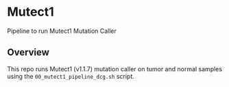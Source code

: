 # Mutect1
Pipeline to run Mutect1 Mutation Caller

## Overview
This repo runs Mutect1 (v1.1.7) mutation caller on tumor and normal samples using the ```00_mutect1_pipeline_dcg.sh``` script.
